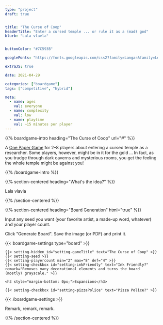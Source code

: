```yaml
---
type: "project"
draft: true


title: "The Curse of Coop"
headerTitle: "Enter a cursed temple ... or rule it as a (mad) god"
blurb: "Lala vlavla"


buttonColor: "#7C593B"

googleFonts: "https://fonts.googleapis.com/css2?family=Langar&family=Londrina+Solid:wght@100;300;400;900&display=swap"

extraJS: true

date: 2021-04-29

categories: ["boardgame"]
tags: ["competitive", "hybrid"]

meta: 
  - name: ages
    val: everyone
  - name: complexity
    val: low
  - name: playtime
    val: ~15 minutes per player
---
```



{{% boardgame-intro heading="The Curse of Coop" url="#" %}}

A [One Paper Game](/boardgames#one_paper_games) for 2&ndash;8 players about entering a cursed temple as a researcher. Some players, however, might be in it for the gold ... In fact, as you trudge through dark caverns and mysterious rooms, you get the feeling the whole temple might be against you!

{{% /boardgame-intro %}}

{{% section-centered heading="What's the idea?" %}}

Lala vlavla

{{% /section-centered %}}

{{% section-centered heading="Board Generation" html="true" %}}
  
  <p>Input any seed you want (your favorite artist, a made-up word, whatever) and your player count.</p>
  <p>Click "Generate Board". Save the image (or PDF) and print it.</p>

  {{< boardgame-settings type="board" >}}

    {{< setting-hidden id="setting-gameTitle" text="The Curse of Coop" >}}
    {{< setting-seed >}}
    {{< setting-playercount min="2" max="8" def="4" >}}
    {{< setting-checkbox id="setting-inkFriendly" text="Ink Friendly?" remark="Removes many decorational elements and turns the board (mostly) grayscale." >}}

    <h3 style="margin-bottom: 0px;">Expansions</h3>

    {{< setting-checkbox id="setting-pizzaPolice" text="Pizza Police?" >}}

  {{< /boardgame-settings >}}

  <p>Remark, remark, remark.</p>

{{% /section-centered %}}